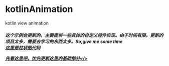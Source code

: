 # kotlinAnimation
kotlin view animation
</br>
<h5>这个示例会更新的。主要提供一些具体的自定义控件实现。由于时间有限。更新的项目太多，需要去学习的东西太多。So,give me some time</5>

<br>

<a href = "https://github.com/jiezongnewstar/kotlinAnimation/blob/master/app/src/main/java/com/xibei/kotlinanimation/view/HistogramView.kt">
    这里是柱状图代码
</a>

<br>

<a href= "https://github.com/jiezongnewstar/AndroidAnimationView">先看这里吧，优先更新这里的基础部分</>
